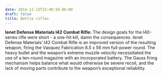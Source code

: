 ```yaml
---
date: 2014-12-13T23:40:58-06:00
draft: false
title: Battle rifles
---
```

**Ienet Defense Materials I42 Combat Rifle:** The design goals for the I40-series rifle were short - a one-hit kill, damn the consequences. Ienet Defense Materials’ I42 Combat Rifle is an improved version of the resulting weapon, firing the Vasquez Fabrication 8.5 x 56 mm full-power round. The heavy bullet and the weapon’s extreme muzzle velocity necessitated the use of a ten-round magazine with an incorporated battery. The Gauss firing mechanism helps balance what would otherwise be severe recoil, and the lack of moving parts contribute to the weapon’s exceptional reliability.
